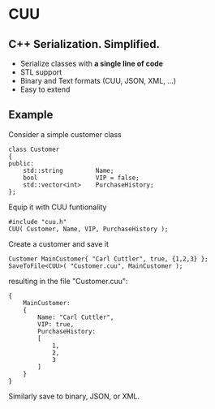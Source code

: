 #  CUU

## C++ Serialization. Simplified.
* Serialize classes with **a single line of code**
* STL support
* Binary and Text formats (CUU, JSON, XML, ...)
* Easy to extend

## Example
Consider a simple customer class
```
class Customer
{
public:
    std::string         Name;
    bool                VIP = false;
    std::vector<int>    PurchaseHistory;
};
```
Equip it with CUU funtionality
```
#include "cuu.h"
CUU( Customer, Name, VIP, PurchaseHistory );
```
Create a customer and save it
```
Customer MainCustomer{ "Carl Cuttler", true, {1,2,3} };
SaveToFile<CUU>( "Customer.cuu", MainCustomer );
```
resulting in the file "Customer.cuu":
```
{
    MainCustomer: 
    {
        Name: "Carl Cuttler", 
        VIP: true, 
        PurchaseHistory: 
        [
            1, 
            2, 
            3
        ]
    }
}
```
Similarly save to binary, JSON, or XML.
